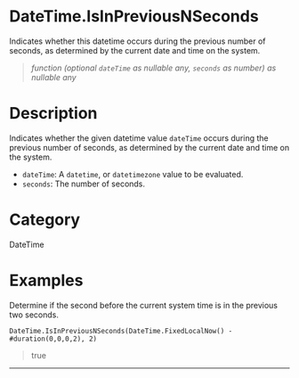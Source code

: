 ﻿# DateTime.IsInPreviousNSeconds
Indicates whether this datetime occurs during the previous number of seconds, as determined by the current date and time on the system.
> _function (optional <code>dateTime</code> as nullable any, <code>seconds</code> as number) as nullable any_
# Description 
Indicates whether the given datetime value <code>dateTime</code> occurs during the previous number of seconds, as determined by the current date and time on the system.
      <ul>
      <li><code>dateTime</code>: A <code>datetime</code>, or <code>datetimezone</code> value to be evaluated.</li>
      <li><code>seconds</code>: The number of seconds.</li>
      </ul>

# Category 
DateTime
# Examples 
Determine if the second before the current system time is in the previous two seconds.
```
DateTime.IsInPreviousNSeconds(DateTime.FixedLocalNow() - #duration(0,0,0,2), 2)
```
> true
***
